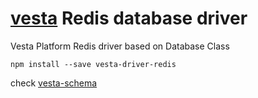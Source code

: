 # [vesta](http://vestarayanafzar.com) Redis database driver
Vesta Platform Redis driver based on Database Class

`npm install --save vesta-driver-redis`

check [vesta-schema](https://github.com/VestaRayanAfzar/vesta-schema)